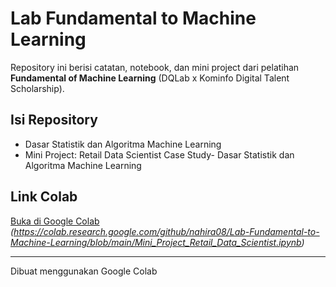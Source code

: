 # Lab Fundamental to Machine Learning

Repository ini berisi catatan, notebook, dan mini project dari pelatihan **Fundamental of Machine Learning** (DQLab x Kominfo Digital Talent Scholarship).

## Isi Repository
- Dasar Statistik dan Algoritma Machine Learning
- Mini Project: Retail Data Scientist Case Study- Dasar Statistik dan Algoritma Machine Learning

## Link Colab
[Buka di Google Colab](https://colab.research.google.com/) *(https://colab.research.google.com/github/nahira08/Lab-Fundamental-to-Machine-Learning/blob/main/Mini_Project_Retail_Data_Scientist.ipynb)*

---
Dibuat menggunakan Google Colab
